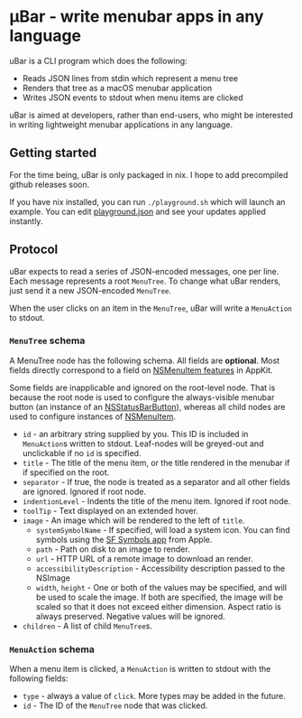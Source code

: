 # µBar - write menubar apps in any language

uBar is a CLI program which does the following:

- Reads JSON lines from stdin which represent a menu tree
- Renders that tree as a macOS menubar application
- Writes JSON events to stdout when menu items are clicked

uBar is aimed at developers, rather than end-users, who might be interested in
writing lightweight menubar applications in any language.

## Getting started

For the time being, uBar is only packaged in nix. I hope to add precompiled
github releases soon.

If you have nix installed, you can run `./playground.sh` which will launch an
example. You can edit [playground.json](./playground.json) and see your updates
applied instantly.

## Protocol

uBar expects to read a series of JSON-encoded messages, one per line. Each
message represents a root `MenuTree`. To change what uBar renders, just send it
a new JSON-encoded `MenuTree`.

When the user clicks on an item in the `MenuTree`, uBar will write a
`MenuAction` to stdout.

### `MenuTree` schema

A MenuTree node has the following schema. All fields are **optional**. Most
fields directly correspond to a field on [NSMenuItem
features](https://developer.apple.com/documentation/appkit/nsmenuitem) in
AppKit.

Some fields are inapplicable and ignored on the root-level node. That is because
the root node is used to configure the always-visible menubar button (an
instance of an
[NSStatusBarButton](https://developer.apple.com/documentation/appkit/nsstatusbarbutton)),
whereas all child nodes are used to configure instances of
[NSMenuItem](https://developer.apple.com/documentation/appkit/nsmenuitem).

- `id` - an arbitrary string supplied by you. This ID is included in
  `MenuAction`s written to stdout. Leaf-nodes will be greyed-out and unclickable
  if no `id` is specified.
- `title` - The title of the menu item, or the title rendered in the menubar if
  if specified on the root.
- `separator` - If true, the node is treated as a separator and all other fields
  are ignored. Ignored if root node.
- `indentionLevel` - Indents the title of the menu item. Ignored if root node.
- `toolTip` - Text displayed on an extended hover.
- `image` - An image which will be rendered to the left of `title`.
  - `systemSymbolName` - If specified, will load a system icon. You can find
    symbols using the [SF Symbols app](https://developer.apple.com/sf-symbols/)
    from Apple.
  - `path` - Path on disk to an image to render.
  - `url` - HTTP URL of a remote image to download an render.
  - `accessibilityDescription` - Accessibility description passed to the NSImage
  - `width`, `height` - One or both of the values may be specified, and will be
    used to scale the image. If both are specified, the image will be scaled so
    that it does not exceed either dimension. Aspect ratio is always preserved.
    Negative values will be ignored.
- `children` - A list of child `MenuTree`s.

### `MenuAction` schema

When a menu item is clicked, a `MenuAction` is written to stdout with the
following fields:

- `type` - always a value of `click`. More types may be added in the future.
- `id` - The ID of the `MenuTree` node that was clicked.
